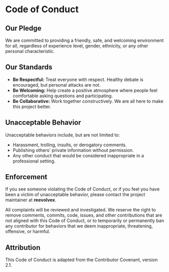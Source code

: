 # Code of Conduct

## Our Pledge

We are committed to providing a friendly, safe, and welcoming environment for all, regardless of experience level, gender, ethnicity, or any other personal characteristic.

## Our Standards

-   **Be Respectful:** Treat everyone with respect. Healthy debate is encouraged, but personal attacks are not.
-   **Be Welcoming:** Help create a positive atmosphere where people feel comfortable asking questions and participating.
-   **Be Collaborative:** Work together constructively. We are all here to make this project better.

## Unacceptable Behavior

Unacceptable behaviors include, but are not limited to:
-   Harassment, trolling, insults, or derogatory comments.
-   Publishing others' private information without permission.
-   Any other conduct that would be considered inappropriate in a professional setting.

## Enforcement

If you see someone violating the Code of Conduct, or if you feel you have been a victim of unacceptable behavior, please contact the project maintainer at **reevolvex**.

All complaints will be reviewed and investigated. We reserve the right to remove comments, commits, code, issues, and other contributions that are not aligned with this Code of Conduct, or to temporarily or permanently ban any contributor for behaviors that we deem inappropriate, threatening, offensive, or harmful.

## Attribution

This Code of Conduct is adapted from the Contributor Covenant, version 2.1.
